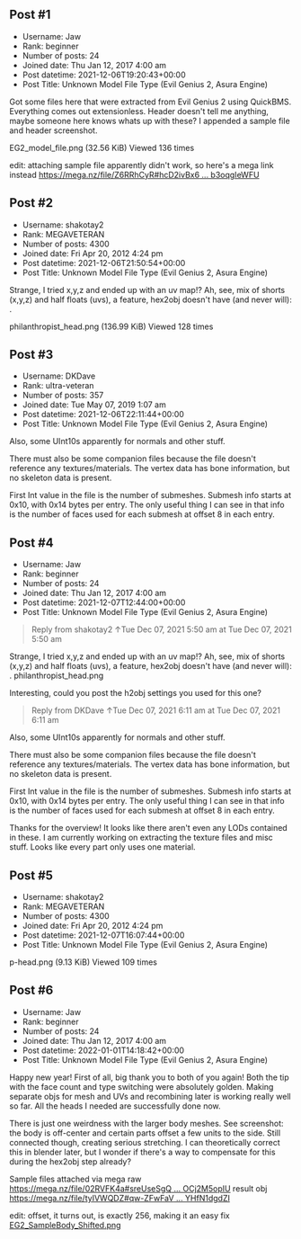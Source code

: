 ## Post #1
- Username: Jaw
- Rank: beginner
- Number of posts: 24
- Joined date: Thu Jan 12, 2017 4:00 am
- Post datetime: 2021-12-06T19:20:43+00:00
- Post Title: Unknown Model File Type (Evil Genius 2, Asura Engine)

Got some files here that were extracted from Evil Genius 2 using QuickBMS.
Everything comes out extensionless. Header doesn't tell me anything, maybe someone here knows whats up with these?
I appended a sample file and header screenshot.  




EG2_model_file.png (32.56 KiB) Viewed 136 times



edit: attaching sample file apparently didn't work, so here's a mega link instead
[https://mega.nz/file/Z6RRhCyR#hcD2ivBx6 ... b3oqgIeWFU](https://mega.nz/file/Z6RRhCyR#hcD2ivBx6ABc_BJRG51sRo2F6E1w902WJb3oqgIeWFU)
## Post #2
- Username: shakotay2
- Rank: MEGAVETERAN
- Number of posts: 4300
- Joined date: Fri Apr 20, 2012 4:24 pm
- Post datetime: 2021-12-06T21:50:54+00:00
- Post Title: Unknown Model File Type (Evil Genius 2, Asura Engine)

Strange, I tried x,y,z and ended up with an uv map!?
Ah, see, mix of shorts (x,y,z) and half floats (uvs), a feature, hex2obj doesn't have (and never will):
.



philanthropist_head.png (136.99 KiB) Viewed 128 times
## Post #3
- Username: DKDave
- Rank: ultra-veteran
- Number of posts: 357
- Joined date: Tue May 07, 2019 1:07 am
- Post datetime: 2021-12-06T22:11:44+00:00
- Post Title: Unknown Model File Type (Evil Genius 2, Asura Engine)

Also, some UInt10s apparently for normals and other stuff.

There must also be some companion files because the file doesn't reference any textures/materials.  The vertex data has bone information, but no skeleton data is present.

First Int value in the file is the number of submeshes.  Submesh info starts at 0x10, with 0x14 bytes per entry.  The only useful thing I can see in that info is the number of faces used for each submesh at offset 8 in each entry.
## Post #4
- Username: Jaw
- Rank: beginner
- Number of posts: 24
- Joined date: Thu Jan 12, 2017 4:00 am
- Post datetime: 2021-12-07T12:44:00+00:00
- Post Title: Unknown Model File Type (Evil Genius 2, Asura Engine)

> Reply from shakotay2 ↑Tue Dec 07, 2021 5:50 am at Tue Dec 07, 2021 5:50 am
>
> 
Strange, I tried x,y,z and ended up with an uv map!?
Ah, see, mix of shorts (x,y,z) and half floats (uvs), a feature, hex2obj doesn't have (and never will):
.
philanthropist_head.png

Interesting, could you post the h2obj settings you used for this one?

> Reply from DKDave ↑Tue Dec 07, 2021 6:11 am at Tue Dec 07, 2021 6:11 am
>
> 
Also, some UInt10s apparently for normals and other stuff.

There must also be some companion files because the file doesn't reference any textures/materials.  The vertex data has bone information, but no skeleton data is present.

First Int value in the file is the number of submeshes.  Submesh info starts at 0x10, with 0x14 bytes per entry.  The only useful thing I can see in that info is the number of faces used for each submesh at offset 8 in each entry.

Thanks for the overview! It looks like there aren't even any LODs contained in these.
I am currently working on extracting the texture files and misc stuff. Looks like every part only uses one material.
## Post #5
- Username: shakotay2
- Rank: MEGAVETERAN
- Number of posts: 4300
- Joined date: Fri Apr 20, 2012 4:24 pm
- Post datetime: 2021-12-07T16:07:44+00:00
- Post Title: Unknown Model File Type (Evil Genius 2, Asura Engine)

p-head.png (9.13 KiB) Viewed 109 times
## Post #6
- Username: Jaw
- Rank: beginner
- Number of posts: 24
- Joined date: Thu Jan 12, 2017 4:00 am
- Post datetime: 2022-01-01T14:18:42+00:00
- Post Title: Unknown Model File Type (Evil Genius 2, Asura Engine)

Happy new year!
First of all, big thank you to both of you again! Both the tip with the face count and type switching were absolutely golden. Making separate objs for mesh and UVs and recombining later is working really well so far. All the heads I needed are successfully done now.

There is just one weirdness with the larger body meshes. See screenshot: the body is off-center and certain parts offset a few units to the side. Still connected though, creating serious stretching. I can theoretically correct this in blender later, but I wonder if there's a way to compensate for this during the hex2obj step already? 

Sample files attached via mega
raw
[https://mega.nz/file/02RVFK4a#sreUseSgQ ... OCj2M5opIU](https://mega.nz/file/02RVFK4a#sreUseSgQtlxKd5zMYwqebbS2YSesf_zFOCj2M5opIU)
result obj
[https://mega.nz/file/tyIVWQDZ#qw-ZFwFaV ... YHfN1dgdZI](https://mega.nz/file/tyIVWQDZ#qw-ZFwFaVbDo6URc54cYwsxFfjc8sYHDRYHfN1dgdZI)

edit: offset, it turns out, is exactly 256, making it an easy fix
[EG2_SampleBody_Shifted.png](https://xentaxbackup.github.io/file/21491_EG2_SampleBody_Shifted.png)
